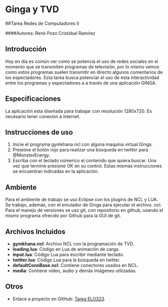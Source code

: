 ﻿Ginga y TVD
==============
##Tarea Redes de Computadores II

####Autores:
				René Pozo
				Cristóbal Ramírez

Introducción
------------
 Hoy en día es común ver como se potencia el uso de redes sociales en el momento que se transmiten programas de televisión, por lo mismo vemos como estos programas suelen transmitir en directo algunos comentarios de los espectadores. Esta tarea busca potenciar el uso de esta interactividad entre los programas y espectadores a a través de una aplicación GINGA.
 
Especificaciones
-----------------
 La aplicación esta diseñada para trabajar con resolución 1280x720.
 Es necesario tener conexión a internet.

 Instrucciones de uso
 --------------------
 1. Inicie el programa gymkhana.ncl con alguna maquina virtual Ginga.
 2. Presione el botón rojo para realizar una búsqueda en twitter para @MonsterEnergy.
 3. Escriba con el teclado númerico el contenido que quiera buscar. Una vez que termine presione OK en su control.
 Estas mismas instrucciones se encuentran indicadas en la aplicación.
 
Ambiente
---------
 Para el ambiente de trabajo se uso Eclipse con los plugins de NCL y LUA. Se trabajo, además, con el emulador de Ginga para ejecutar el archivo .ncl.
 Para el manejo de versiones se uso git, con repositorio en github, usando el mismo programa ofrecido por Github para la GUI de git.
 
Archivos Incluidos
--------
 - **gymkhana.ncl**: Archivo NCL con la programación de TVD.
 - **loading.lua**: Código en Lua de animación de carga.
 - **input.lua**: Código Lua para escribir mediante teclado.
 - **twitter.lua**: Código Lua para la búsqueda en twitter.
 - **defaultConnBase.ncl**: Contiene conectores usados en NCL.
 - **media**: Contiene video, audio y demás imágenes utilizadas.
 
Otros
------------
- Enlace a proyecto en GitHub:
[Tarea ELO323](https://github.com/ysentu/Tarea-Redes-II/).
